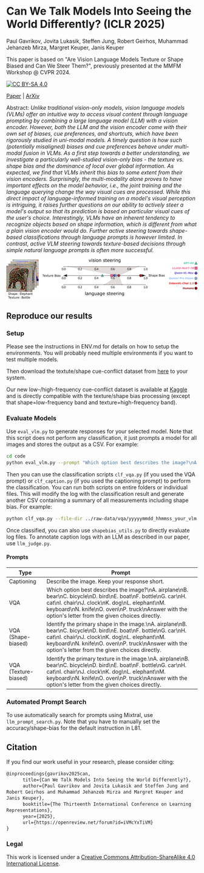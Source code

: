 # Can We Talk Models Into Seeing the World Differently? (ICLR 2025)
Paul Gavrikov, Jovita Lukasik, Steffen Jung, Robert Geirhos, Muhammad Jehanzeb Mirza, Margret Keuper, Janis Keuper

This paper is based on "Are Vision Language Models Texture or Shape Biased and Can We Steer Them?", previously presented at the MMFM Workshop @ CVPR 2024.

[![CC BY-SA 4.0][cc-by-sa-shield]][cc-by-sa]

[Paper](https://openreview.net/forum?id=iVMcYxTiVM) | [ArXiv](https://arxiv.org/abs/2403.09193)


Abstract: *Unlike traditional vision-only models, vision language models (VLMs) offer an intuitive way to access visual content through language prompting by combining a large language model (LLM) with a vision encoder. However, both the LLM and the vision encoder come with their own set of biases, cue preferences, and shortcuts, which have been rigorously studied in uni-modal models. A timely question is how such (potentially misaligned) biases and cue preferences behave under multi-modal fusion in VLMs. As a first step towards a better understanding, we investigate a particularly well-studied vision-only bias - the texture vs. shape bias and the dominance of local over global information. As expected, we find that VLMs inherit this bias to some extent from their vision encoders. Surprisingly, the multi-modality alone proves to have important effects on the model behavior, i.e., the joint training and the language querying change the way visual cues are processed. While this direct impact of language-informed training on a model's visual perception is intriguing, it raises further questions on our ability to actively steer a model's output so that its prediction is based on particular visual cues of the user's choice. Interestingly, VLMs have an inherent tendency to recognize objects based on shape information, which is different from what a plain vision encoder would do. Further active steering towards shape-based classifications through language prompts is however limited. In contrast, active VLM steering towards texture-based decisions through simple natural language prompts is often more successful.*

[cc-by-sa]: http://creativecommons.org/licenses/by-sa/4.0/
[cc-by-sa-image]: https://licensebuttons.net/l/by-sa/4.0/88x31.png
[cc-by-sa-shield]: https://img.shields.io/badge/License-CC%20BY--SA%204.0-lightgrey.svg

![Hero Image](assets/teaser.jpeg)


## Reproduce our results

### Setup

Please see the instructions in ENV.md for details on how to setup the environments. You will probably need multiple environments if you want to test multiple models.

Then download the textute/shape cue-conflict dataset from [here](https://github.com/rgeirhos/texture-vs-shape/tree/master/stimuli/style-transfer-preprocessed-512) to your system. 

Our new low-/high-frequency cue-conflict dataset is available at [Kaggle](https://www.kaggle.com/datasets/paulgavrikov/low-vs-high-frequency-cue-conflict/) and is directly compatible with the texture/shape bias processing (except that shape=low-frequency band and texture=high-frequency band).

### Evaluate Models

Use `eval_vlm.py` to generate responses for your selected model. Note that this script does not perform any classification, it just prompts a model for all images and stores the output as a CSV. For example:
```bash
cd code
python eval_vlm.py --prompt "Which option best describes the image?\nA. airplane\nB. bear\nC. bicycle\nD. bird\nE. boat\nF. bottle\nG. car\nH. cat\nI. chair\nJ. clock\nK. dog\nL. elephant\nM. keyboard\nN. knife\nO. oven\nP. truck\nAnswer with the option's letter from the given choices directly." --output-path "../raw-data/vlm/vqa/" --model "llava_1_6_vicuna_7b" --img-path "./datasets/stimuli/texture-shape-cue-conflict/"
```
Then you can use the classification scripts `clf_vqa.py` (if you used the VQA prompt) or `clf_caption.py` (if you used the captioning prompt) to perform the classification. You can run both scripts on entire folders or individual files. This will modify the log with the classification result and generate another CSV containing a summary of all measurements including shape bias. For example:
```bash
python clf_vqa.py --file-dir ../raw-data/vqa/yyyyymmdd_hhmmss_your_vlm.csv
```

Once classified, you can also use `shapebias_utils.py` to directly evaluate log files. To annotate caption logs with an LLM as described in our paper, use `llm_judge.py`.

#### Prompts

| Type | Prompt |
|---|---|
| Captioning | Describe the image. Keep your response short. |
| VQA | Which option best describes the image?\nA. airplane\nB. bear\nC. bicycle\nD. bird\nE. boat\nF. bottle\nG. car\nH. cat\nI. chair\nJ. clock\nK. dog\nL. elephant\nM. keyboard\nN. knife\nO. oven\nP. truck\nAnswer with the option's letter from the given choices directly. |
| VQA (Shape-biased) | Identify the primary shape in the image.\nA. airplane\nB. bear\nC. bicycle\nD. bird\nE. boat\nF. bottle\nG. car\nH. cat\nI. chair\nJ. clock\nK. dog\nL. elephant\nM. keyboard\nN. knife\nO. oven\nP. truck\nAnswer with the option's letter from the given choices directly. |
| VQA (Texture-biased) | Identify the primary texture in the image.\nA. airplane\nB. bear\nC. bicycle\nD. bird\nE. boat\nF. bottle\nG. car\nH. cat\nI. chair\nJ. clock\nK. dog\nL. elephant\nM. keyboard\nN. knife\nO. oven\nP. truck\nAnswer with the option's letter from the given choices directly. |


### Automated Prompt Search

To use automatically search for prompts using Mixtral, use `llm_prompt_search.py`. Note that you have to manually set the accuracy/shape-bias for the default instruction in L81. 


## Citation 

If you find our work useful in your research, please consider citing:

```
@inproceedings{gavrikov2025can,
      title={Can We Talk Models Into Seeing the World Differently?},
      author={Paul Gavrikov and Jovita Lukasik and Steffen Jung and Robert Geirhos and Muhammad Jehanzeb Mirza and Margret Keuper and Janis Keuper},
      booktitle={The Thirteenth International Conference on Learning Representations},
      year={2025},
      url={https://openreview.net/forum?id=iVMcYxTiVM}
}
```

### Legal
This work is licensed under a
[Creative Commons Attribution-ShareAlike 4.0 International License][cc-by-sa].